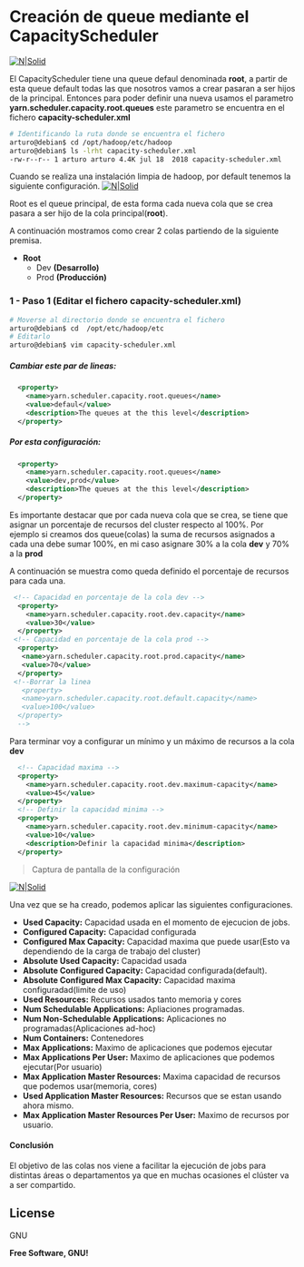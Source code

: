 # Creación de queue mediante el CapacityScheduler

[![N|Solid](https://cldup.com/dTxpPi9lDf.thumb.png)](https://nodesource.com/products/nsolid)

El CapacityScheduler tiene una queue defaul denominada **root**, a partir de esta queue default todas las que nosotros vamos a crear pasaran a ser hijos de la principal. Entonces para poder definir una nueva usamos el parametro **yarn.scheduler.capacity.root.queues** este parametro se encuentra en el fichero **capacity-scheduler.xml** 
```sh
# Identificando la ruta donde se encuentra el fichero
arturo@debian$ cd /opt/hadoop/etc/hadoop
arturo@debian$ ls -lrht capacity-scheduler.xml
-rw-r--r-- 1 arturo arturo 4.4K jul 18  2018 capacity-scheduler.xml
```
Cuando se realiza una instalación limpia de hadoop, por default tenemos la siguiente configuración. 
[![N|Solid](https://i.ibb.co/89sbqH2/hadoop-default.png)](https://nodesource.com/products/nsolid)

Root es el queue principal, de esta forma cada nueva cola que se crea pasara a ser hijo de la cola principal(**root**). 

A continuación mostramos como crear 2 colas partiendo de la siguiente premisa. 

- **Root** 
    - Dev **(Desarrollo)**
    - Prod **(Producción)**
### **1** - Paso 1 (Editar el fichero **capacity-scheduler.xml**)
```sh
# Moverse al directorio donde se encuentra el fichero
arturo@debian$ cd  /opt/etc/hadoop/etc
# Editarlo
arturo@debian$ vim capacity-scheduler.xml
```
##### Cambiar este par de lineas:
```xml
  <property>
    <name>yarn.scheduler.capacity.root.queues</name>
    <value>defaul</value>
    <description>The queues at the this level</description>
  </property>
```

##### Por esta configuración:
```xml
  <property>
    <name>yarn.scheduler.capacity.root.queues</name>
    <value>dev,prod</value>
    <description>The queues at the this level</description>
  </property>
```
Es importante destacar que por cada nueva cola que se crea, se tiene que asignar un porcentaje de recursos del cluster respecto al 100%. Por ejemplo si creamos dos queue(colas) la suma de recursos asignados a cada una debe sumar 100%,  en mi caso asignare 30% a la cola **dev** y 70% a la **prod**  

A continuación se muestra como queda definido el porcentaje de recursos para cada una. 
```xml
 <!-- Capacidad en porcentaje de la cola dev -->
  <property>
    <name>yarn.scheduler.capacity.root.dev.capacity</name>
    <value>30</value>
  </property>
 <!-- Capacidad en porcentaje de la cola prod -->
  <property>
   <name>yarn.scheduler.capacity.root.prod.capacity</name>
   <value>70</value>
  </property>
 <!--Borrar la linea
   <property>
   <name>yarn.scheduler.capacity.root.default.capacity</name>
   <value>100</value>
  </property>
  -->
```
Para terminar voy a configurar un mínimo y un máximo de recursos a la cola **dev** 
```xml
  <!-- Capacidad maxima -->
  <property>
    <name>yarn.scheduler.capacity.root.dev.maximum-capacity</name>
    <value>45</value>
  </property>
  <!-- Definir la capacidad minima -->
  <property>
    <name>yarn.scheduler.capacity.root.dev.minimum-capacity</name>
    <value>10</value>
    <description>Definir la capacidad minima</description>
  </property>
  ```
  > Captura de pantalla de la configuración
  
  [![N|Solid](https://i.ibb.co/Js9HR8G/devProd.png)](https://nodesource.com/products/nsolid)

Una vez que se ha creado, podemos aplicar las siguientes configuraciones.

- **Used Capacity:** 	Capacidad usada en el momento de ejecucion de jobs.
- **Configured Capacity:** Capacidad  configurada
- **Configured Max Capacity:** Capacidad maxima que puede usar(Esto va dependiendo de la carga de trabajo del cluster)
- **Absolute Used Capacity:** Capacidad usada 
- **Absolute Configured Capacity:** Capacidad configurada(default).
- **Absolute Configured Max Capacity:** Capacidad maxima configuradad(limite de uso)
- **Used Resources:** Recursos usados tanto memoria y cores
- **Num Schedulable Applications:** Apliaciones programadas.
- **Num Non-Schedulable Applications:** Aplicaciones no programadas(Aplicaciones ad-hoc)
- **Num Containers:** Contenedores
- **Max Applications:** Maximo de aplicaciones que podemos ejecutar
- **Max Applications Per User:** 	Maximo de aplicaciones que podemos ejecutar(Por usuario)
- **Max Application Master Resources:** 	Maxima capacidad de recursos que podemos usar(memoria, cores)
- **Used Application Master Resources:** 	Recursos que se estan usando ahora mismo.
- **Max Application Master Resources Per User:** Maximo de recursos por usuario.

#### Conclusión 

El objetivo de las colas nos viene a facilitar la ejecución de jobs para distintas áreas o departamentos ya que en muchas ocasiones el clúster va a ser compartido. 


License
----

GNU

**Free Software, GNU!**

